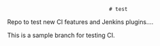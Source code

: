                                      # test
Repo to test new CI features and Jenkins plugins....

This is a sample branch for testing CI. 
